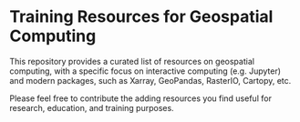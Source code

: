 # Training Resources for Geospatial Computing
This repository provides a curated list of resources on geospatial computing, 
with a specific focus on interactive computing (e.g. Jupyter) and modern 
packages, such as Xarray, GeoPandas, RasterIO, Cartopy, etc.

Please feel free to contribute the adding resources you find useful for 
research, education, and training purposes.
